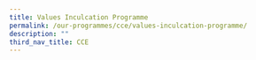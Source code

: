 ```yaml
---
title: Values Inculcation Programme
permalink: /our-programmes/cce/values-inculcation-programme/
description: ""
third_nav_title: CCE
---
```

